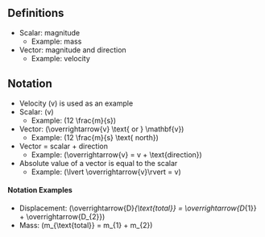 ## Definitions
- Scalar: magnitude
  - Example: mass
- Vector: magnitude and direction
  - Example: velocity

## Notation
- Velocity (v) is used as an example
- Scalar: \(v\)
  - Example: \(12 \frac{m}{s}\)
- Vector: \(\overrightarrow{v} \text{ or } \mathbf{v}\)
  - Example: \(12 \frac{m}{s} \text{ north}\)
- Vector = scalar + direction
  - Example: \(\overrightarrow{v} = v + \text{direction}\)
- Absolute value of a vector is equal to the scalar
  - Example: \(\lvert \overrightarrow{v}\rvert = v\)

#### Notation Examples
- Displacement: \(\overrightarrow{D}_{\text{total}} = \overrightarrow{D_{1}} + \overrightarrow{D_{2}}\)
- Mass: \(m_{\text{total}} = m_{1} + m_{2}\)